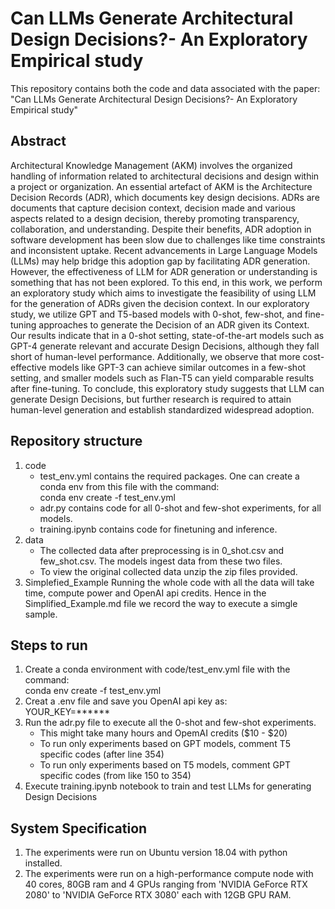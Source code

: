 # Can LLMs Generate Architectural Design Decisions?- An Exploratory Empirical study

This repository contains both the code and data associated with the paper: 
"Can LLMs Generate Architectural Design Decisions?- An Exploratory Empirical study"

## Abstract

Architectural Knowledge Management (AKM) involves the organized handling of information related to architectural decisions and design within a project or organization. An essential artefact of AKM is the Architecture Decision Records (ADR), which documents key design decisions. ADRs are documents that capture decision context, decision made and various aspects related to a design decision, thereby promoting transparency, collaboration, and understanding. Despite their benefits, ADR adoption in software development has been slow due to challenges like time constraints and inconsistent uptake. Recent advancements in Large Language Models (LLMs) may help bridge this adoption gap by facilitating ADR generation. However, the effectiveness of LLM for ADR generation or understanding is something that has not been explored. To this end, in this work, we perform an exploratory study which aims to investigate the feasibility of using LLM for the generation of ADRs given the decision context. In our exploratory study, we utilize GPT and T5-based models with 0-shot, few-shot, and fine-tuning approaches to generate the Decision of an ADR given its Context. Our results indicate that in a 0-shot setting, state-of-the-art models such as GPT-4 generate relevant and accurate Design Decisions, although they fall short of human-level performance. Additionally, we observe that more cost-effective models like GPT-3 can achieve similar outcomes in a few-shot setting, and smaller models such as Flan-T5 can yield comparable results after fine-tuning. To conclude, this exploratory study suggests that LLM can generate Design Decisions, but further research is required to attain human-level generation and establish standardized widespread adoption.

## Repository structure

1. code
    - test_env.yml contains the required packages. One can create a conda env from this file with the command: <br> conda env create -f test_env.yml
    - adr.py contains code for all 0-shot and few-shot experiments, for all models.
    - training.ipynb contains code for finetuning and inference.
2. data
    - The collected data after preprocessing is in 0_shot.csv and few_shot.csv. The models ingest data from these two files.
    - To view the original collected data unzip the zip files provided.
3. Simplefied_Example
       Running the whole code with all the data will take time, compute power and OpenAI api credits. Hence in the Simplified_Example.md file we record the way to execute a simgle sample.

## Steps to run

1. Create a conda environment with code/test_env.yml file with the command: <br> conda env create -f test_env.yml
2. Creat a .env file and save you OpenAI api key as: <br> YOUR_KEY=******
3. Run the adr.py file to execute all the 0-shot and few-shot experiments.
    - This might take many hours and OpemAI credits ($10 - $20)
    - To run only experiments based on GPT models, comment T5 specific codes (after line 354)
    - To run only experiments based on T5 models, comment GPT specific codes (from like 150 to 354)
4. Execute training.ipynb notebook to train and test LLMs for generating Design Decisions

## System Specification

1. The experiments were run on Ubuntu version 18.04 with python installed.
2. The experiments were run on a high-performance compute node with 40 cores, 80GB ram and 4 GPUs ranging from 'NVIDIA GeForce RTX 2080' to 'NVIDIA GeForce RTX 3080' each with 12GB GPU RAM.
